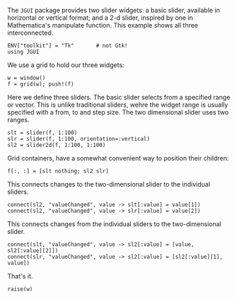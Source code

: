 The `JGUI` package provides two slider widgets: a basic slider,
available in horizontal or vertical format; and a 2-d slider, inspired
by one in Mathematica's manipulate function. This example shows all
three interconnected.


```
ENV["toolkit"] = "Tk"		# not Gtk!
using JGUI
```

We use a grid to hold our three widgets:

```
w = window()
f = grid(w); push!(f)
```


Here we define three sliders. The basic slider selects from a
specified range or vector. This is unlike traditional sliders, wehre
the widget range is usually specified with a from, to and step
size. The two dimensional slider uses two ranges.

```
slt = slider(f, 1:100)
slr = slider(f, 1:100, orientation=:vertical)
sl2 = slider2d(f, 1:100, 1:100)
```

Grid containers, have a somewhat convenient way to position their children:

```
f[:, :] = [slt nothing; sl2 slr]
```

This connects changes to the two-dimensional slider to the individual sliders.

```
connect(sl2, "valueChanged", value -> slt[:value] = value[1])
connect(sl2, "valueChanged", value -> slr[:value] = value[2])
```

This connects changes from the individual sliders to the two-dimensional slider.

```
connect(slt, "valueChanged", value -> sl2[:value] = [value, sl2[:value][2]])
connect(slr, "valueChanged", value -> sl2[:value] = [sl2[:value][1], value])
```

That's it.

```
raise(w)
```
